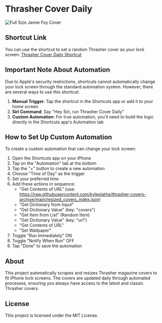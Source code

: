 # Thrasher Cover Daily

![Full Size Jamie Foy Cover](https://www.thrashermagazine.com/images/image/Covers_Archive/25_05_Jamie_Foy_Burnett_Frontside_Half_Cab_Nosegrind_CV1TH0525_1080.jpg)

## Shortcut Link

You can use the shortcut to set a random Thrasher cover as your lock screen: [Thrasher Cover Daily Shortcut](https://www.icloud.com/shortcuts/3082f51868c54982bddab31254876771)

## Important Note About Automation

Due to Apple's security restrictions, shortcuts cannot automatically change your lock screen through the standard automation system. However, there are several ways to use this shortcut:

1. **Manual Trigger**: Tap the shortcut in the Shortcuts app or add it to your home screen
2. **Siri Command**: Say "Hey Siri, run Thrasher Cover Daily"
3. **Custom Automation**: For true automation, you'll need to build the logic directly in the Shortcuts app's Automation tab

## How to Set Up Custom Automation

To create a custom automation that can change your lock screen:

1. Open the Shortcuts app on your iPhone
2. Tap on the "Automation" tab at the bottom
3. Tap the "+" button to create a new automation
4. Choose "Time of Day" as the trigger
5. Set your preferred time
6. Add these actions in sequence:
   - "Get Contents of URL" (use: https://raw.githubusercontent.com/kyleplathe/thrasher-covers-archive/main/resized_covers_index.json)
   - "Get Dictionary from Input"
   - "Get Dictionary Value" (key: "covers")
   - "Get Item from List" (Random Item)
   - "Get Dictionary Value" (key: "url")
   - "Get Contents of URL"
   - "Set Wallpaper"
7. Toggle "Run Immediately" ON
8. Toggle "Notify When Run" OFF
9. Tap "Done" to save the automation

## About

This project automatically scrapes and resizes Thrasher magazine covers to fit iPhone lock screens. The covers are updated daily through automated processes, ensuring you always have access to the latest and classic Thrasher covers.

## License

This project is licensed under the MIT License. 
